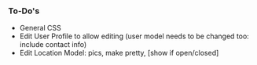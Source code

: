 ### To-Do's

* General CSS
* Edit User Profile to allow editing (user model needs to be changed too: include contact info)
* Edit Location Model: pics, make pretty, [show if open/closed]